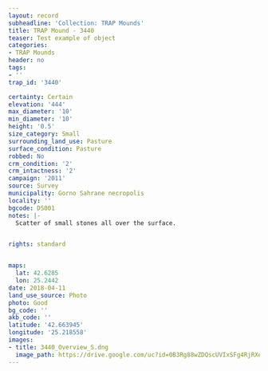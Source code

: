 ```yaml
---
layout: record
subheadline: 'Collection: TRAP Mounds'
title: TRAP Mound - 3440
teaser: Test example of object
categories:
- TRAP Mounds
header: no
tags:
- ''
trap_id: '3440'

certainty: Certain
elevation: '444'
max_diameter: '10'
min_diameter: '10'
height: '0.5'
size_category: Small
surrounding_land_use: Pasture
surface_condition: Pasture
robbed: No
crm_condition: '2'
crm_intactness: '2'
campaign: '2011'
source: Survey
municipality: Gorno Sahrane necropolis
locality: ''
bgcode: DS001
notes: |-
  Scatter of small stones all over the surface.


rights: standard


maps:
  lat: 42.6285
  lon: 25.2442
date: 2018-04-11
land_use_source: Photo
photo: Good
bg_code: ''
akb_code: ''
latitude: '42.663945'
longitude: '25.218558'
images:
- title: 3440_Overview_S.dng
  image_path: https://drive.google.com/uc?id=0B3Rg88wZDQscUVIxSFg4RjRXeXc
---
```

